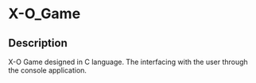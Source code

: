 # X-O_Game
## Description
X-O Game designed in C language. The interfacing with the user through the console application.
